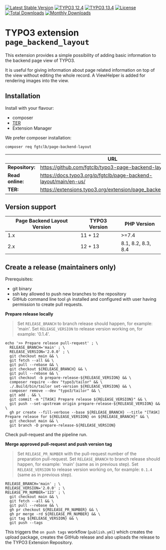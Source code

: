 [![Latest Stable Version](https://poser.pugx.org/fgtclb/page-backend-layout/v/stable.svg?style=for-the-badge)](https://packagist.org/packages/fgtclb/page-backend-layout)
[![TYPO3 12.4](https://img.shields.io/badge/TYPO3-12.4-green.svg?style=for-the-badge)](https://get.typo3.org/version/12)
[![TYPO3 13.4](https://img.shields.io/badge/TYPO3-13.4-green.svg?style=for-the-badge)](https://get.typo3.org/version/13)
[![License](https://poser.pugx.org/fgtclb/page-backend-layout/license?style=for-the-badge)](https://packagist.org/packages/fgtclb/page-backend-layout)
[![Total Downloads](https://poser.pugx.org/fgtclb/page-backend-layout/downloads.svg?style=for-the-badge)](https://packagist.org/packages/fgtclb/page-backend-layout)
[![Monthly Downloads](https://poser.pugx.org/fgtclb/page-backend-layout/d/monthly?style=for-the-badge)](https://packagist.org/packages/fgtclb/page-backend-layout)

# TYPO3 extension `page_backend_layout`

This extension provides a simple possibility of adding basic information to the
backend page view of TYPO3.

It is useful for giving information about page related information on top of the
view without editing the whole record. A ViewHelper is added for rendering images
into the view.

## Installation

Install with your flavour:

* composer
* [TER](https://extensions.typo3.org/extension/page_backend_layout/)
* Extension Manager

We prefer composer installation:
```bash
composer req fgtclb/page-backend-layout
```

|                  | URL                                                             |
|------------------|-----------------------------------------------------------------|
| **Repository:**  | https://github.com/fgtclb/typo3-page-backend-layout             |
| **Read online:** | https://docs.typo3.org/p/fgtclb/page-backend-layout/main/en-us/ |
| **TER:**         | https://extensions.typo3.org/extension/page_backend_layout/     |

## Version support

| Page Backend Layout Version | TYPO3 Version | PHP Version        |
|-----------------------------|---------------|--------------------|
| 1.x                         | 11 + 12       | \>=7.4             |
| 2.x                         | 12 + 13       | 8.1, 8.2, 8.3, 8.4 |

## Create a release (maintainers only)

Prerequisites:

* git binary
* ssh key allowed to push new branches to the repository
* GitHub command line tool `gh` installed and configured with user having permission to create pull requests.

**Prepare release locally**

> Set `RELEASE_BRANCH` to branch release should happen, for example: 'main'.
> Set `RELEASE_VERSION` to release version working on, for example: '0.1.4'.

```shell
echo '>> Prepare release pull-request' ; \
  RELEASE_BRANCH='main' ; \
  RELEASE_VERSION='2.0.0' ; \
  git checkout main && \
  git fetch --all && \
  git pull --rebase && \
  git checkout ${RELEASE_BRANCH} && \
  git pull --rebase && \
  git checkout -b prepare-release-${RELEASE_VERSION} && \
  composer require --dev "typo3/tailor" && \
  ./.Build/bin/tailor set-version ${RELEASE_VERSION} && \
  composer remove --dev "typo3/tailor" && \
  git add . && \
  git commit -m "[TASK] Prepare release ${RELEASE_VERSION}" && \
  git push --set-upstream origin prepare-release-${RELEASE_VERSION} && \
  gh pr create --fill-verbose --base ${RELEASE_BRANCH} --title "[TASK] Prepare release for ${RELEASE_VERSION} on ${RELEASE_BRANCH}" && \
  git checkout main && \
  git branch -D prepare-release-${RELEASE_VERSION}
```

Check pull-request and the pipeline run.

**Merge approved pull-request and push version tag**

> Set `RELEASE_PR_NUMBER` with the pull-request number of the preparation pull-request.
> Set `RELEASE_BRANCH` to branch release should happen, for example: 'main' (same as in previous step).
> Set `RELEASE_VERSION` to release version working on, for example: `0.1.4` (same as in previous step).

```shell
RELEASE_BRANCH='main' ; \
RELEASE_VERSION='2.0.0' ; \
RELEASE_PR_NUMBER='123' ; \
  git checkout main && \
  git fetch --all && \
  git pull --rebase && \
  gh pr checkout ${RELEASE_PR_NUMBER} && \
  gh pr merge -rd ${RELEASE_PR_NUMBER} && \
  git tag ${RELEASE_VERSION} && \
  git push --tags
```

This triggers the `on push tags` workflow (`publish.yml`) which creates the upload package,
creates the GitHub release and also uploads the release to the TYPO3 Extension Repository.
